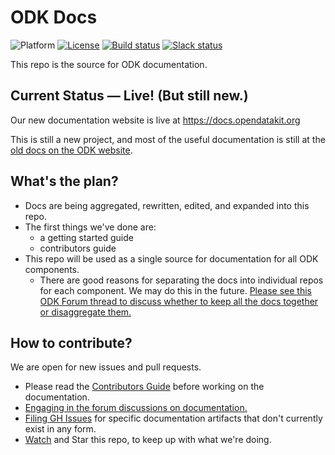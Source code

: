 # ODK Docs

![Platform](https://img.shields.io/badge/platform-Sphinx-blue.svg) [![License](https://img.shields.io/badge/license-CC%20BY%204.0-blue.svg)](https://creativecommons.org/licenses/by/4.0/) [![Build status](https://circleci.com/gh/opendatakit/docs.svg?style=shield&circle-token=:circle-token)](https://circleci.com/gh/opendatakit/docs/) [![Slack status](http://slack.opendatakit.org/badge.svg)](http://slack.opendatakit.org/)

This repo is the source for ODK documentation.

## Current Status — Live! (But still new.)

Our new documentation website is live at https://docs.opendatakit.org

This is still a new project, and most of the useful documentation is still at the [old docs on the ODK website](https://opendatakit.org/).

## What's the plan?

 - Docs are being aggregated, rewritten, edited, and expanded into this repo.
 - The first things we've done are:
    - a getting started guide
    - contributors guide
 - This repo will be used as a single source for documentation for all ODK components.
    - There are good reasons for separating the docs into individual repos for each component. We may do this in the future. [Please see this ODK Forum thread to discuss whether to keep all the docs together or disaggregate them.](https://forum.opendatakit.org/t/docs-structure-discussion-one-or-many-repos/7080)

## How to contribute?

We are open for new issues and pull requests.

 - Please read the [Contributors Guide](http://docs.opendatakit.org/contributing) before working on the documentation.
 - [Engaging in the forum discussions on documentation.](https://forum.opendatakit.org/c/development/documentation)
 - [Filing GH Issues](https://github.com/opendatakit/docs/issues) for specific documentation artifacts that don't currently exist in any form.
 - [Watch](https://github.com/opendatakit/docs/subscription) and Star this repo, to keep up with what we're doing.
